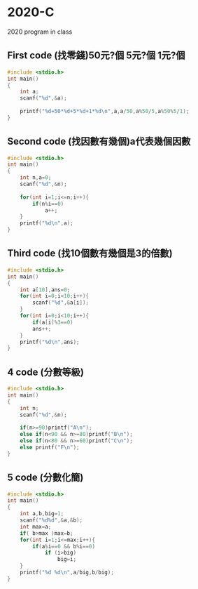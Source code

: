 # 2020-C
2020 program in class
## First code (找零錢)50元?個  5元?個  1元?個
```C
#include <stdio.h>
int main()
{
	int a;
	scanf("%d",&a);
	
	printf("%d=50*%d+5*%d+1*%d\n",a,a/50,a%50/5,a%50%5/1);
}
```
## Second code (找因數有幾個)a代表幾個因數
```C
#include <stdio.h>
int main()
{
	int n,a=0;
	scanf("%d",&n);
	
	for(int i=1;i<=n;i++){
		if(n%i==0)
			a++;
	}
	printf("%d\n",a);
}
```
## Third code (找10個數有幾個是3的倍數)
```C
#include <stdio.h>
int main()
{
	int a[10],ans=0;
	for(int i=0;i<10;i++){
		scanf("%d",&a[i]);
	}
	for(int i=0;i<10;i++){
		if(a[i]%3==0)
		ans++;
	}
	printf("%d\n",ans);
}
```
## 4 code (分數等級)
```C
#include <stdio.h>
int main()
{
	int n;
	scanf("%d",&n);
	
	if(n>=90)printf("A\n");
	else if(n<90 && n>=80)printf("B\n");
	else if(n<80 && n>=60)printf("C\n");
	else printf("F\n");
}
```
## 5 code (分數化簡)
```C
#include <stdio.h>
int main()
{	
	int a,b,big=1;
	scanf("%d%d",&a,&b);
	int max=a;
	if( b>max )max=b;
	for(int i=1;i<=max;i++){
		if(a%i==0 && b%i==0)
			if (i>big)
				big=i;
	}
	printf("%d %d\n",a/big,b/big);
}
```
